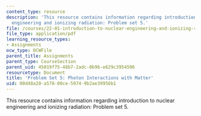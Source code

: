 ```yaml
---
content_type: resource
description: 'This resource contains information regarding introduction to nuclear
  engineering and ionizing radiation: Problem set 5.'
file: /courses/22-01-introduction-to-nuclear-engineering-and-ionizing-radiation-fall-2016/00d48a20a57800ce59749b2ae39956b1_MIT22_01F16_ProblemSet5.pdf
file_type: application/pdf
learning_resource_types:
- Assignments
ocw_type: OCWFile
parent_title: Assignments
parent_type: CourseSection
parent_uid: 45019f75-48b7-2adc-0b96-e629c3954596
resourcetype: Document
title: 'Problem Set 5: Photon Interactions with Matter'
uid: 00d48a20-a578-00ce-5974-9b2ae39956b1
---
```

This resource contains information regarding introduction to nuclear engineering and ionizing radiation: Problem set 5.


